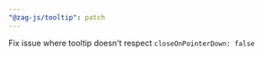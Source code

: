 ```yaml
---
"@zag-js/tooltip": patch
---
```


Fix issue where tooltip doesn't respect `closeOnPointerDown: false`
